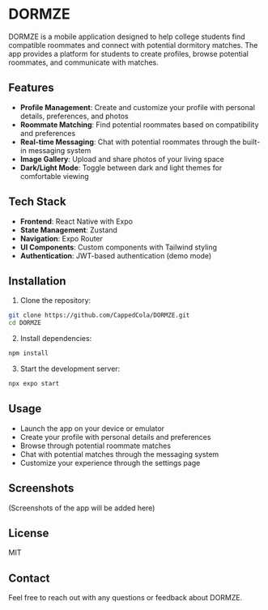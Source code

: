 # DORMZE

DORMZE is a mobile application designed to help college students find compatible roommates and connect with potential dormitory matches. The app provides a platform for students to create profiles, browse potential roommates, and communicate with matches.

## Features

- **Profile Management**: Create and customize your profile with personal details, preferences, and photos
- **Roommate Matching**: Find potential roommates based on compatibility and preferences
- **Real-time Messaging**: Chat with potential roommates through the built-in messaging system
- **Image Gallery**: Upload and share photos of your living space
- **Dark/Light Mode**: Toggle between dark and light themes for comfortable viewing

## Tech Stack

- **Frontend**: React Native with Expo
- **State Management**: Zustand
- **Navigation**: Expo Router
- **UI Components**: Custom components with Tailwind styling
- **Authentication**: JWT-based authentication (demo mode)

## Installation

1. Clone the repository:

```bash
git clone https://github.com/CappedCola/DORMZE.git
cd DORMZE
```

2. Install dependencies:

```bash
npm install
```

3. Start the development server:

```bash
npx expo start
```

## Usage

- Launch the app on your device or emulator
- Create your profile with personal details and preferences
- Browse through potential roommate matches
- Chat with potential matches through the messaging system
- Customize your experience through the settings page

## Screenshots

(Screenshots of the app will be added here)

## License

MIT

## Contact

Feel free to reach out with any questions or feedback about DORMZE.
